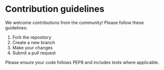 # Contribution guidelines

We welcome contributions from the community! Please follow these guidelines:

1. Fork the repository
2. Create a new branch
3. Make your changes
4. Submit a pull request

Please ensure your code follows PEP8 and includes tests where applicable.